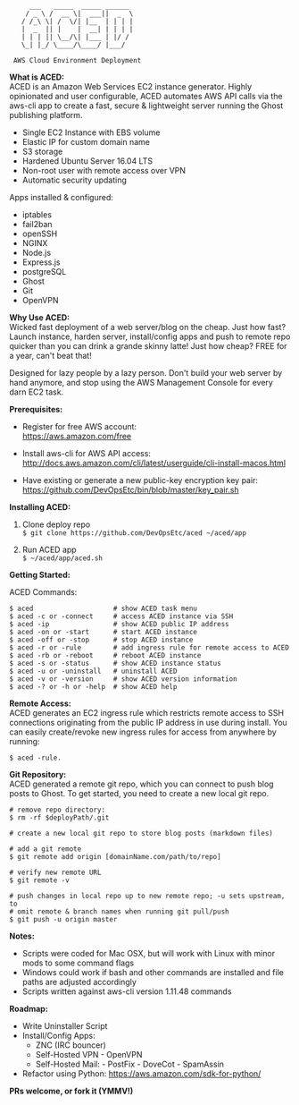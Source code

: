 ```
     ___   _____  _____ ______
    / _ \ /  __ \|  ___||  _  \
   / /_\ \| /  \/| |__  | | | |
   |  _  || |    |  __| | | | |
   | | | || \__/\| |___ | |/ /
   \_| |_/ \____/\____/ |___/

 AWS Cloud Environment Deployment

```

**What is ACED:** <br>
ACED is an Amazon Web Services EC2 instance generator. Highly opinionated and user configurable, ACED automates AWS API calls via the aws-cli app to create a fast, secure & lightweight server running the Ghost publishing platform.

- Single EC2 Instance with EBS volume
- Elastic IP for custom domain name
- S3 storage
- Hardened Ubuntu Server 16.04 LTS
- Non-root user with remote access over VPN
- Automatic security updating

Apps installed & configured:

- iptables
- fail2ban
- openSSH
- NGINX
- Node.js
- Express.js
- postgreSQL
- Ghost
- Git
- OpenVPN

**Why Use ACED:** <br>
Wicked fast deployment of a web server/blog on the cheap. Just how fast? Launch instance, harden server, install/config apps and push to remote repo quicker than you can drink a grande skinny latte! Just how cheap? FREE for a year, can't beat that!

Designed for lazy people by a lazy person. Don't build your web server by hand anymore, and stop using the AWS Management Console for every darn EC2 task.

**Prerequisites:** <br>
- Register for free AWS account: <br>
    https://aws.amazon.com/free

- Install aws-cli for AWS API access: <br>
    http://docs.aws.amazon.com/cli/latest/userguide/cli-install-macos.html

- Have existing or generate a new public-key encryption key pair: <br>
    https://github.com/DevOpsEtc/bin/blob/master/key_pair.sh

**Installing ACED:** <br>
1. Clone deploy repo <br>
`$ git clone https://github.com/DevOpsEtc/aced ~/aced/app`

2. Run ACED app <br>
`$ ~/aced/app/aced.sh`

**Getting Started:** <br>

ACED Commands:
```
$ aced                    # show ACED task menu
$ aced -c or -connect     # access ACED instance via SSH
$ aced -ip                # show ACED public IP address
$ aced -on or -start      # start ACED instance
$ aced -off or -stop      # stop ACED instance
$ aced -r or -rule        # add ingress rule for remote access to ACED
$ aced -rb or -reboot     # reboot ACED instance
$ aced -s or -status      # show ACED instance status
$ aced -u or -uninstall   # uninstall ACED
$ aced -v or -version     # show ACED version information
$ aced -? or -h or -help  # show ACED help
```

**Remote Access:** <br>
ACED generates an EC2 ingress rule which restricts remote access to SSH connections originating from the public IP address in use during install. You can easily create/revoke new ingress rules for access from anywhere by running:

`$ aced -rule.`

**Git Repository:** <br>
ACED generated a remote git repo, which you can connect to push blog posts to Ghost. To get started, you need to create a new local git repo.

```
# remove repo directory:
$ rm -rf $deployPath/.git

# create a new local git repo to store blog posts (markdown files)

# add a git remote
$ git remote add origin [domainName.com/path/to/repo]

# verify new remote URL
$ git remote -v               

# push changes in local repo up to new remote repo; -u sets upstream, to
# omit remote & branch names when running git pull/push
$ git push -u origin master
```

**Notes:** <br>
- Scripts were coded for Mac OSX, but will work with Linux with minor mods to some command flags
- Windows could work if bash and other commands are installed and file paths are adjusted accordingly
- Scripts written against aws-cli version 1.11.48 commands

**Roadmap:** <br>
- Write Uninstaller Script
- Install/Config Apps:
	-  ZNC (IRC bouncer)
	-  Self-Hosted VPN
      - OpenVPN
	-  Self-Hosted Mail:
      - PostFix
      - DoveCot
      - SpamAssin
- Refactor using Python: https://aws.amazon.com/sdk-for-python/

**PRs welcome, or fork it (YMMV!)**
